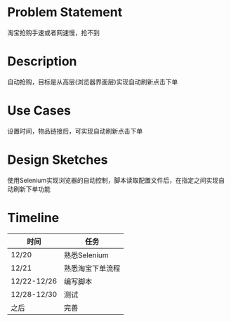 # Problem Statement
淘宝抢购手速或者网速慢，抢不到

# Description
自动抢购，目标是从高层(浏览器界面层)实现自动刷新点击下单

# Use Cases
设置时间，物品链接后，可实现自动刷新点击下单

# Design Sketches
使用Selenium实现浏览器的自动控制，脚本读取配置文件后，在指定之间实现自动刷新下单功能

# Timeline
|时间         |      任务             |
|-------------|----------------------|
|12/20        |熟悉Selenium           |
|12/21        |熟悉淘宝下单流程         |
|12/22-12/26  |编写脚本               |
|12/28-12/30  |测试                   |
|之后          |完善                    |
